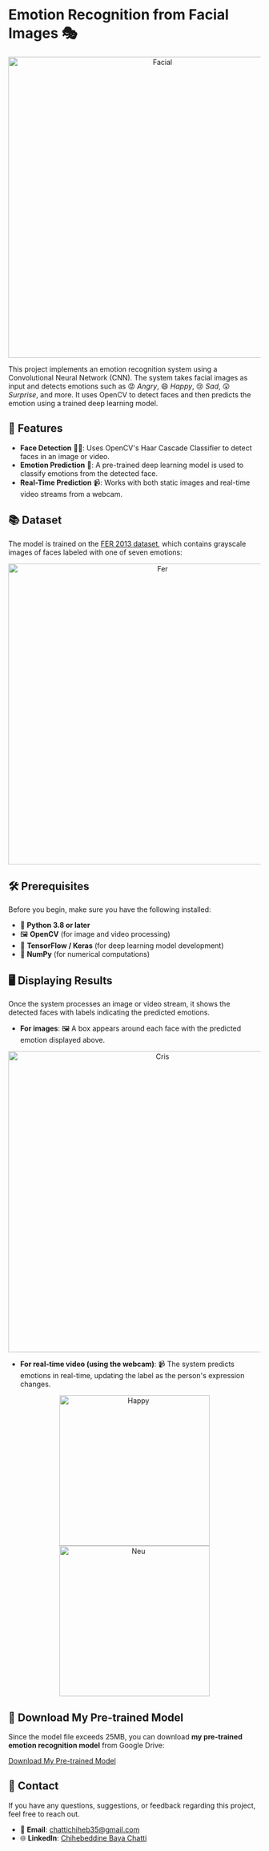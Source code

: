 # Emotion Recognition from Facial Images 🎭
<div align="center">
  <img src="https://github.com/user-attachments/assets/8ad8eb09-ff2f-45bf-a273-8da02bfc9bc7" alt="Facial" width="600">
</div>

This project implements an emotion recognition system using a Convolutional Neural Network (CNN). The system takes facial images as input and detects emotions such as 😡 *Angry*, 😄 *Happy*, 😢 *Sad*, 😲 *Surprise*, and more. It uses OpenCV to detect faces and then predicts the emotion using a trained deep learning model.


## 🌟 Features
- **Face Detection** 🕵️‍♂️: Uses OpenCV's Haar Cascade Classifier to detect faces in an image or video.
- **Emotion Prediction** 🤖: A pre-trained deep learning model is used to classify emotions from the detected face.
- **Real-Time Prediction** 📹: Works with both static images and real-time video streams from a webcam.

## 📚 Dataset
The model is trained on the [FER 2013 dataset](https://www.kaggle.com/datasets/msambare/fer2013), which contains grayscale images of faces labeled with one of seven emotions:
<div align="center">
  <img src="https://github.com/user-attachments/assets/1dd3ef1a-754e-4962-8963-fc86d3983527" alt="Fer" width="600">
</div>


## 🛠️ Prerequisites
Before you begin, make sure you have the following installed:
- 🐍 **Python 3.8 or later**
- 🖼️ **OpenCV** (for image and video processing)
- 🤖 **TensorFlow / Keras** (for deep learning model development)
- 🔢 **NumPy** (for numerical computations)

## 🖥️ Displaying Results

Once the system processes an image or video stream, it shows the detected faces with labels indicating the predicted emotions.

- **For images**: 🖼️ A box appears around each face with the predicted emotion displayed above.
<div align="center">
  <img src="https://github.com/user-attachments/assets/29c958b2-16fd-4dc7-9b07-ad254ae712f4" alt="Cris" width="600">
</div>

- **For real-time video (using the webcam)**: 📹 The system predicts emotions in real-time, updating the label as the person's expression changes.

<div align="center">
  <img src="https://github.com/user-attachments/assets/49afe2c6-0a63-4c2c-b186-3fc08bd13d6a" alt="Happy" width="300" style="display:inline-block;">
  <img src="https://github.com/user-attachments/assets/9543f396-f240-4d7a-a37e-2e592432f441" alt="Neu" width="300" style="display:inline-block;">
</div>

## 🚀 Download My Pre-trained Model
Since the model file exceeds 25MB, you can download **my pre-trained emotion recognition model** from Google Drive:

[Download My Pre-trained Model](https://drive.google.com/drive/folders/16xmuAk1hIucp81m9w2W_9E9WmY5oNK0b?usp=sharing)


## 📧 Contact

If you have any questions, suggestions, or feedback regarding this project, feel free to reach out.

- 📧 **Email**: chattichiheb35@gmail.com
- 🌐 **LinkedIn**: [Chihebeddine Baya Chatti](https://www.linkedin.com/in/chihebeddine-baya-chatti)


